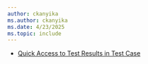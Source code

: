 ```yaml
---
author: ckanyika
ms.author: ckanyika
ms.date: 4/23/2025
ms.topic: include
---
```

 
- [Quick Access to Test Results in Test Case ](#quick-access-to-test-results-in-test-case )